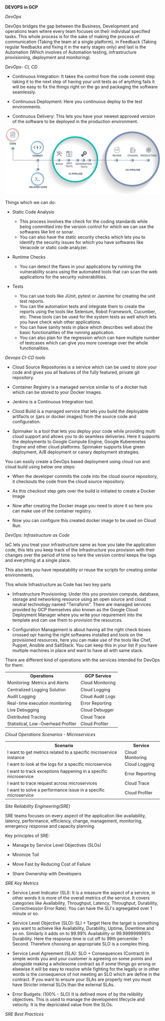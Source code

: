 **DEVOPS in GCP**

*DevOps*

DevOps bridges the gap between the Business, Development and operations team where every team focuses on their individual specified tasks. This whole process is for the sake of making the process of communication (Taking the team at a single platform), in Feedback (Taking regular feedbacks and fixing it in the early stages only) and last is the Automation (Which involves of Automation testing, infrastructure provisioning, deployment and monitoring).

*DevOps- CI, CD*

- Continuous Integration: It takes the control from the code commit step taking it to the next step of having your unit tests as of anything fails it will be easy to fix the things right on the go and packaging the software seamlessly.

- Continuous Deployment: Here you continuous deploy to the test environments.

- Continuous Delivery: This lets you have your newest approved version of the software to be deployed in the production environment.

![CI-CD](https://github.com/cloud-devops-enthusiast/Google-Cloud-Platform_Cloud-Digital-Leader_Certification-Exam-Preparation/blob/db06e0a0b45eefc91166ee8a70a0a2558a7c5b4d/Images/Asset-33-1.jpg)

Things which we can do:

- Static Code Analysis    
  - This process involves the check for the coding standards while being committed into the version control for which we can use the softwares like lint or sonar.
  - You can also have the static security checks which lets you to identify the security issues for which you have softwares like Veracode or static code analyzer.

- Runtime Checks
  - You can detect the flaws in your applications by running the vulnerability scans using the automated tools that can scan the web applications for the security vulnerabilities.

- Tests
  - You can use tools like JUnit, pytest or Jasmine for creating the unit test reports.
  - You can the automation tests and integrate them to create the reports using the tools like Selenium, Robot Framework, Cucumber, etc. These tools can be used for the system tests as well which lets you have check wiuh other applications.
  - You can have sanity tests in place which describes well about the basic functionalities of the running application.
  - You can also plan for the regression which can have multiple number of testcases which can give you more coverage over the whole functionalities.

*Devops CI-CD tools*

- Cloud Source Repositories is a service which can be used to store your code and gives you all features of the fully featured, private git repository.

- Container Registry is a managed service similar to of a docker hub which can be stored to your Docker Images.

- Jenkins is a Continuous Integration tool.
 
- Cloud Build is a managed service that lets you build the deployable artifacts or (jars or docker images) from the source code and configuration.

- Spinnaker is a tool that lets you deploy your code while providing multi cloud support and allows you to do seamless deliveries. Here it supports the deployments to Google Compute Engine, Google Kuberenetes Engine and other cloud platforms. Spinnaker supports blue green deployment, A/B deployment or canary deployment strategies.

You can easily create a DevOps based deployment using cloud run and cloud build using below one steps:

- When the developer commits the code into the cloud source repository, it checkouts the code from the cloud source repository.

- As this checkout step gets over the build is initiated to create a Docker Image

- Now after creating the Docker image you need to store it so here you can make use of the container registry.

- Now you can configure this created docker image to be used on Cloud Run.

*DevOps: Infrastructure as Code*

IaC lets you treat your infrastructure same as how you take the application code, this lets you keep track of the infrastructure you provision with their changes over the period of time so here the version control keeps the logs and everything at a single place.

This also lets you have repeatability or reuse the scripts for creating similar environments.

This whole Infrastructure as Code has two key parts
  
  - Infrastructure Provisioning: Under this you provision compute, database, storage and networking resource using an open source and cloud neutral technology named "Terraform". There are managed services provided by GCP themselves also known as the Google Cloud Deployment Manager where you write your requirement into the template and can use them to provision the resources.

  - Configuration Management is about having all the right check boxes crossed opr having the right softwares installed and tools on the provisioned resources, here you can make use of the tools like Chef, Puppet, Ansible and SaltStack. You can keep this in your list if you have multiple machines in place and want to have all with same stack.

There are different kind of operations with the services intended for DevOps for them:

<table>
<tr>
<th>Operations</th>
<th>GCP Service</th>
</tr>
<tr>
<td>Monitoring: Metrics and Alerts</td>
<td>Cloud Monitoring</td>
</tr>
<tr>
<td>Centralized Logging Solution</td>
<td>Cloud Logging</td>
</tr>
<tr>
<td>Audit Logging</td>
<td>Cloud Audit Logs</td>
</tr>
<tr>
<td>Real-time execution monitoring</td>
<td>Error Reporting</td>
</tr>
<tr>
<td>Live Debugging</td>
<td>Cloud Debugger</td>
</tr>
<tr>
<td>Distributed Tracing</td>
<td>Cloud Trace</td>
</tr>
<tr>
<td>Statistical, Low-Overhead Profiler</td>
<td>Cloud Profiler</td>
</tr>
</table>

*Cloud Operations Scenarios - Microservices*

<table>
<tr>
<th>Scenario</th>
<th>Service</th>
</tr>
<tr>
<td>I want to get metrics related to a specific microservice instance</td>
<td>Cloud Monitoring</td>
</tr>
<tr>
<td>I want to look at the logs for a specific microservice</td>
<td>Cloud Logging</td>
</tr>
<tr>
<td>I want to track exceptions happening in a specific microservice</td>
<td>Error Reporting</td>
</tr>
<tr>
<td>I want to trace request across microservices</td>
<td>Cloud Trace</td>
</tr>
<tr>
<td>I want to solve a performance issue in a specific microservice</td>
<td>Cloud Profiler</td>
</tr>
</table>

*Site Reliability Engineering(SRE)*

SRE teams focuses on every aspect of the application like availability, latency, performance, efficiency, change, management, monitoring, emergency response and capacity planning.

Key principles of SRE:

- Manage by Service Level Objectives (SLOs)

- Minimize Toil

- Move Fast by Reducing Cost of Failure

- Share Ownership with Developers

*SRE Key Metrics*

- Service Level Indicator (SLI): It is a measure the aspect of a service, in other words it is more of the overall metrics of the service. It covers categories like Availability, Throughput, Latency, Throughput, Durability, Correctness(or Error Rate). You can have the SLI's agreegated over 1 minute or so.

- Service Level Objective (SLO): SLI + Target
Here the target is something you want to achieve like Availability, Durability, Uptime, Downtime and so on. Similarly it adds on to 99.99% Availability or 99.999999999% Durability. Here the response time is cut off to 99th percentile- 1 Second. Therefore choosing an appropriate SLO is a complex thing.

- Service Level Agreement (SLA): SLO + Consequences (Contract)
In simple words you and your customer is agreeing on some points and alongside making a wholesome contract as if some things go wrong or elsewise it will be easy to resolve while fighting for the legally or in other words is the consequence of not meeting an SLO which are define in the contract. If you want to ensure your SLAs are properly met you must have Stricter internal SLOs than the external SLAs.

- Error Budgets: (100% - SLO)
It is defined more of by the relibility objectives. This is used to manage the development lifecycle and velocity. It is the depriciated value from the SLOs.

*SRE Best Practices*

